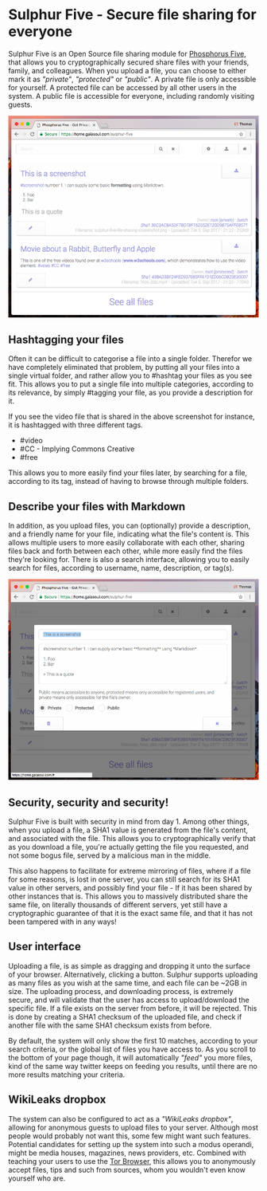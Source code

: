 
# Sulphur Five - Secure file sharing for everyone

Sulphur Five is an Open Source file sharing module for [Phosphorus Five](https://github.com/polterguy/phosphorusfive), that allows you
to cryptographically secured share files with your friends, family, and colleagues. When you upload a file, you can choose to either mark it
as _"private"_, _"protected"_ or _"public"_. A private file is only accessible for yourself. A protected file can be accessed by all other
users in the system. A public file is accessible for everyone, including randomly visiting guests.

![alt screenshot of Sephia Five](media/screenshots/screenshot-1.png)

## Hashtagging your files

Often it can be difficult to categorise a file into a single folder. Therefor we have completely eliminated that problem, by putting all
your files into a single virtual folder, and rather allow you to #hashtag your files as you see fit. This allows you to put a single file into
multiple categories, according to its relevance, by simply #tagging your file, as you provide a description for it.

If you see the video file that is shared in the above screenshot for instance, it is hashtagged with three different tags.

* #video
* #CC - Implying Commons Creative
* #free

This allows you to more easily find your files later, by searching for a file, according to its tag, instead of having to browse through multiple folders.

## Describe your files with Markdown

In addition, as you upload files, you can (optionally) provide a description, and a friendly name for your file, indicating what the file's content is.
This allows multiple users to more easily collaborate with each other, sharing files back and forth between each other, while more easily find the files
they're looking for. There is also a search interface, allowing you to easily search for files, according to username, name, description, or tag(s).

![alt screenshot of Sephia Five](media/screenshots/screenshot-2.png)

## Security, security and security!

Sulphur Five is built with security in mind from day 1. Among other things, when you upload a file, a SHA1 value is generated from
the file's content, and associated with the file. This allows you to cryptographically verify that as you download a file, you're actually getting the
file you requested, and not some bogus file, served by a malicious man in the middle.

This also happens to facilitate for extreme mirroring of files, where if a file for some reasons, is lost in one server, you can still search for its
SHA1 value in other servers, and possibly find your file - If it has been shared by other instances that is. This allows you to massively distributed
share the same file, on literally thousands of different servers, yet still have a cryptographic guarantee of that it is the exact same file, and that 
it has not been tampered with in any ways!

## User interface

Uploading a file, is as simple as dragging and dropping it unto the surface of your browser. Alternatively, clicking a button. Sulphur supports
uploading as many files as you wish at the same time, and each file can be ~2GB in size. The uploading process, and downloading process, is 
extremely secure, and will validate that the user has access to upload/download the specific file. If a file exists on the server from before,
it will be rejected. This is done by creating a SHA1 checksum of the uploaded file, and check if another file with the same SHA1 checksum exists
from before.

By default, the system will only show the first 10 matches, according to your search criteria, or the global list of files you have access to. As
you scroll to the bottom of your page though, it will automatically _"feed"_ you more files, kind of the same way twitter keeps on feeding you results,
until there are no more results matching your criteria.

## WikiLeaks dropbox

The system can also be configured to act as a _"WikiLeaks dropbox"_, allowing for anonymous guests to upload files to your server. Although most people
would probably not want this, some few might want such features. Potential candidates for setting up the system into such a modus operandi, might be
media houses, magazines, news providers, etc. Combined with teaching your users to use the [Tor Browser](https://www.torproject.org/projects/torbrowser.html.en), 
this allows you to anonymously accept files, tips and such from sources, whom you wouldn't even know yourself who are.
